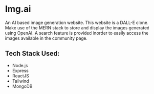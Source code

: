 # Img.ai

An AI based image generation website. 
This website is a DALL-E clone. Make use of the MERN stack to store and display the images generated using OpenAI.
A search feature is provided inorder to easily access the images available in the community page. 

## Tech Stack Used:
- Node.js
- Express
- ReactJS
- Tailwind
- MongoDB